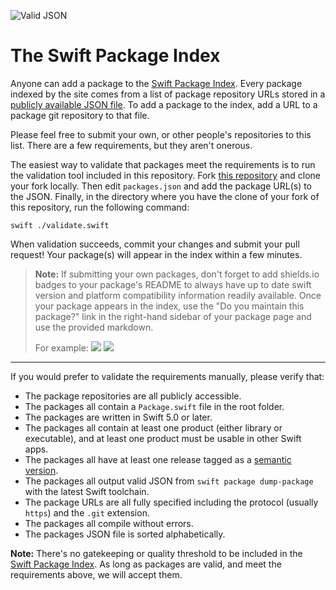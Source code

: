 ![Valid JSON](https://github.com/SwiftPackageIndex/PackageList/workflows/Valid%20JSON/badge.svg)

# The Swift Package Index

Anyone can add a package to the [Swift Package Index](https://swiftpackageindex.com). Every package indexed by the site comes from a list of package repository URLs stored in a [publicly available JSON file](https://github.com/SwiftPackageIndex/PackageList/blob/main/packages.json). To add a package to the index, add a URL to a package git repository to that file.

Please feel free to submit your own, or other people's repositories to this list. There are a few requirements, but they aren't onerous.

The easiest way to validate that packages meet the requirements is to run the validation tool included in this repository. Fork [this repository](https://github.com/SwiftPackageIndex/PackageList/) and clone your fork locally. Then edit `packages.json` and add the package URL(s) to the JSON. Finally, in the directory where you have the clone of your fork of this repository, run the following command:

```shell
swift ./validate.swift
```

When validation succeeds, commit your changes and submit your pull request! Your package(s) will appear in the index within a few minutes.

> **Note:** If submitting your own packages, don't forget to add shields.io badges to your package's README to always have up to date swift version and platform compatibility information readily available. Once your package appears in the index, use the "Do you maintain this package?" link in the right-hand sidebar of your package page and use the provided markdown.
>
> For example: [![](https://img.shields.io/endpoint?url=https%3A%2F%2Fswiftpackageindex.com%2Fapi%2Fpackages%2Fdaveverwer%2FLeftPad%2Fbadge%3Ftype%3Dplatforms)](https://swiftpackageindex.com/daveverwer/LeftPad) [![](https://img.shields.io/endpoint?url=https%3A%2F%2Fswiftpackageindex.com%2Fapi%2Fpackages%2Fdaveverwer%2FLeftPad%2Fbadge%3Ftype%3Dswift-versions)](https://swiftpackageindex.com/daveverwer/LeftPad)

---

If you would prefer to validate the requirements manually, please verify that:

- The package repositories are all publicly accessible.
- The packages all contain a `Package.swift` file in the root folder.
- The packages are written in Swift 5.0 or later.
- The packages all contain at least one product (either library or executable), and at least one product must be usable in other Swift apps.
- The packages all have at least one release tagged as a [semantic version](https://semver.org/).
- The packages all output valid JSON from `swift package dump-package` with the latest Swift toolchain.
- The package URLs are all fully specified including the protocol (usually `https`) and the `.git` extension.
- The packages all compile without errors.
- The packages JSON file is sorted alphabetically.

**Note:** There's no gatekeeping or quality threshold to be included in the [Swift Package Index](https://swiftpackageindex.com). As long as packages are valid, and meet the requirements above, we will accept them.
